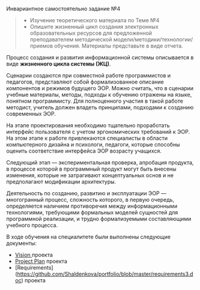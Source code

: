 Инвариантное самостоятельно задание №4

> * Изучение теоретического материала по Теме №4
> * Опишите жизненный цикл создания электронных образовательных ресурсов для предложенной преподавателем методической модели/методики/технологии/приемов обучения. Материалы представьте в виде отчета.


Процесс создания и развития информационной системы описывается в виде **жизненного цикла системы (ЖЦ)**.

Сценарии создаются при совместной работе программистов и педагогов, представляют собой формализованное описание компонентов и режимов будущего ЭОР. Можно считать, что в сценарии учебные материалы, методы, подходы к обучению отражены на языке, понятном программисту. Для полноценного участия в такой работе методист, учитель должен владеть принципами, подходами к созданию современных ЭОР.

На этапе проектирования необходимо тщательно проработать интерфейс пользователя с учетом эргономических требований к ЭОР. На этом этапе к работе привлекаются специалисты в области компьютерного дизайна и психологи, педагоги, которые способны оценить соответствие интерфейса ЭОР возрасту учащихся.

Следующий этап — экспериментальная проверка, апробация продукта, в процессе которой в программный продукт могут быть внесены изменения, которые не затрагивают концептуальных основ и не предполагают модификации архитектуры. 

Деятельность по созданию, развитию и эксплуатации ЭОР — многогранный процесс, сложность которого, в первую очередь, определяется наличием противоречия между информационными технологиями, требующими формальных моделей сущностей для программной реализации, и трудно формализуемыми составляющими учебного процесса.

В ходе обучения на специалитете были выполнены следующие документы:
* [Vision ](https://github.com/Shaldenkova/portfolio/blob/master/Vision.doc) проекта
* [Project Plan](https://github.com/Shaldenkova/portfolio/blob/master/Project_Plan4.xlsx) проекта
* [Requirements] (https://github.com/Shaldenkova/portfolio/blob/master/requirements3.doc) проекта
